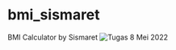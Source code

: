 # bmi_sismaret
BMI Calculator by Sismaret
![Tugas 8 Mei 2022](https://user-images.githubusercontent.com/68764003/168406866-0bbc3a2e-9bca-4254-a5db-4744e846e471.png)
